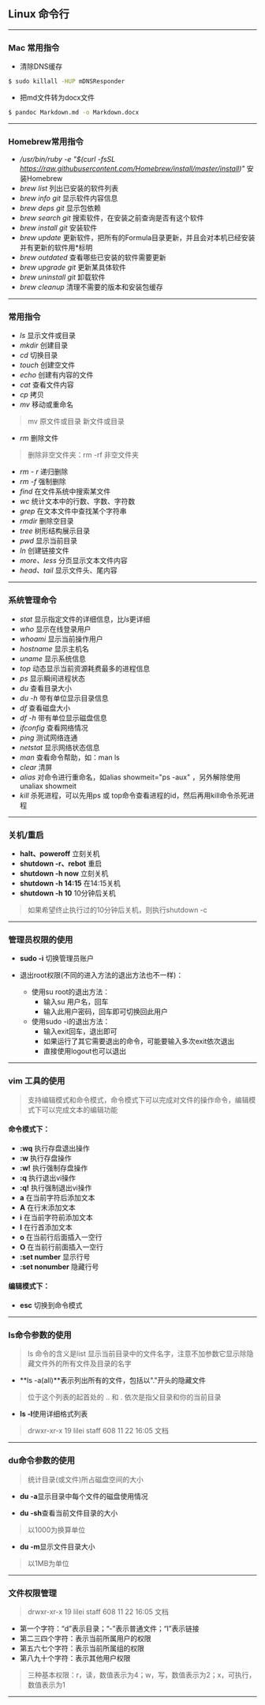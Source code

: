 ## Linux 命令行

-----
### Mac 常用指令

* 清除DNS缓存
``` bash
$ sudo killall -HUP mDNSResponder
```

* 把md文件转为docx文件
``` bash
$ pandoc Markdown.md -o Markdown.docx
```



-----
### Homebrew常用指令
* */usr/bin/ruby -e "$(curl -fsSL https://raw.githubusercontent.com/Homebrew/install/master/install)"* 安装Homebrew
* *brew list* 列出已安装的软件列表
* *brew info git* 显示软件内容信息
* *brew deps git* 显示包依赖
* *brew search git*  搜索软件，在安装之前查询是否有这个软件
* *brew install git*  安装软件
* *brew update* 更新软件，把所有的Formula目录更新，并且会对本机已经安装并有更新的软件用*标明
* *brew outdated* 查看哪些已安装的软件需要更新
* *brew upgrade git*  更新某具体软件
* *brew uninstall git*  卸载软件
* *brew cleanup* 清理不需要的版本和安装包缓存

------
### 常用指令

* *ls* 显示文件或目录
* *mkdir*  创建目录
* *cd* 切换目录
* *touch*  创建空文件
* *echo* 创建有内容的文件
* *cat*  查看文件内容
* *cp*  拷贝
* *mv* 移动或重命名
> mv 原文件或目录 新文件或目录

* *rm*  删除文件
> 删除非空文件夹：rm -rf 非空文件夹

* *rm - r* 递归删除
* *rm -f* 强制删除
* *find* 在文件系统中搜索某文件
* *wc* 统计文本中的行数、字数、字符数
* *grep* 在文本文件中查找某个字符串
* *rmdir* 删除空目录
* *tree* 树形结构展示目录
* *pwd* 显示当前目录
* *ln* 创建链接文件
* *more、less* 分页显示文本文件内容
* *head、tail* 显示文件头、尾内容

-------
### 系统管理命令
* *stat* 显示指定文件的详细信息，比*ls*更详细
* *who* 显示在线登录用户
* *whoami* 显示当前操作用户
* *hostname* 显示主机名
* *uname* 显示系统信息
* *top* 动态显示当前资源耗费最多的进程信息
* *ps* 显示瞬间进程状态
* *du* 查看目录大小
* *du -h* 带有单位显示目录信息
* *df* 查看磁盘大小
* *df -h* 带有单位显示磁盘信息
* *ifconfig* 查看网络情况
* *ping* 测试网络连通
* *netstat* 显示网络状态信息
* *man* 查看命令帮助，如：man ls
* *clear* 清屏
* *alias* 对命令进行重命名，如alias showmeit="ps -aux" ，另外解除使用unaliax showmeit
* *kill* 杀死进程，可以先用ps 或 top命令查看进程的id，然后再用kill命令杀死进程

-----
### 关机/重启
* **halt、poweroff** 立刻关机
* **shutdown -r、rebot** 重启
* **shutdown -h now** 立刻关机
* **shutdown -h 14:15** 在14:15关机
* **shutdown -h 10** 10分钟后关机
> 如果希望终止执行过的10分钟后关机，则执行shutdown -c

-------
### 管理员权限的使用
* **sudo -i** 切换管理员账户

* 退出root权限(不同的进入方法的退出方法也不一样)：
    * 使用su root的退出方法：
        * 输入su 用户名，回车
        * 输入此用户密码，回车即可切换回此用户
    * 使用sudo -i的退出方法：
        * 输入exit回车，退出即可
        * 如果运行了其它需要退出的命令，可能要输入多次exit依次退出
        * 直接使用logout也可以退出

--------
### vim 工具的使用
> 支持编辑模式和命令模式，命令模式下可以完成对文件的操作命令，编辑模式下可以完成文本的编辑功能

#### 命令模式下：
* **:wq** 执行存盘退出操作
* **:w** 执行存盘操作
* **:w!** 执行强制存盘操作
* **:q** 执行退出vi操作
* **:q!** 执行强制退出vi操作
* **a** 在当前字符后添加文本
* **A** 在行末添加文本
* **i** 在当前字符前添加文本
* **I** 在行首添加文本
* **o** 在当前行后面插入一空行
* **O** 在当前行前面插入一空行
* **:set number** 显示行号
* **:set nonumber** 隐藏行号

#### 编辑模式下：
* **esc** 切换到命令模式

-------
### ls命令参数的使用
> ls 命令的含义是list 显示当前目录中的文件名字，注意不加参数它显示除隐藏文件外的所有文件及目录的名字

* **ls -a(all)**表示列出所有的文件，包括以"."开头的隐藏文件
> 位于这个列表的起首处的 .. 和 . 依次是指父目录和你的当前目录

* **ls -l**使用详细格式列表
> drwxr-xr-x  19 lilei  staff   608 11 22 16:05 文档

-------
### du命令参数的使用
> 统计目录(或文件)所占磁盘空间的大小

* **du -a**显示目录中每个文件的磁盘使用情况

* **du -sh**查看当前文件目录的大小
> 以1000为换算单位

* **du -m**显示文件目录大小
> 以1MB为单位

-------
### 文件权限管理

> drwxr-xr-x  19 lilei  staff   608 11 22 16:05 文档

* 第一个字符：“d”表示目录；“-”表示普通文件；“l”表示链接
* 第二三四个字符：表示当前所属用户的权限
* 第五六七个字符：表示当前所属组的权限
* 第八九十个字符：表示其他用户权限
> 三种基本权限：r，读，数值表示为4；w，写，数值表示为2；x，可执行，数值表示为1

--------
